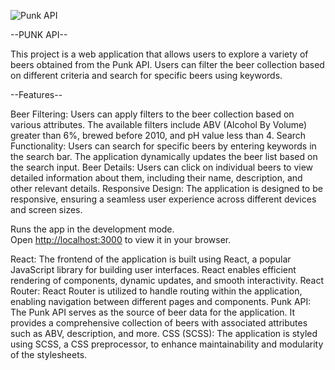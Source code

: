 ![Punk API](assets/Screenshot%2023-06-15%at%18.29.02.png)

--PUNK API--

This project is a web application that allows users to explore a variety of beers obtained from the Punk API. Users can filter the beer collection based on different criteria and search for specific beers using keywords.

--Features--

Beer Filtering: Users can apply filters to the beer collection based on various attributes. The available filters include ABV (Alcohol By Volume) greater than 6%, brewed before 2010, and pH value less than 4.
Search Functionality: Users can search for specific beers by entering keywords in the search bar. The application dynamically updates the beer list based on the search input.
Beer Details: Users can click on individual beers to view detailed information about them, including their name, description, and other relevant details.
Responsive Design: The application is designed to be responsive, ensuring a seamless user experience across different devices and screen sizes.

Runs the app in the development mode.\
Open [http://localhost:3000](http://localhost:3000) to view it in your browser.

React: The frontend of the application is built using React, a popular JavaScript library for building user interfaces. React enables efficient rendering of components, dynamic updates, and smooth interactivity.
React Router: React Router is utilized to handle routing within the application, enabling navigation between different pages and components.
Punk API: The Punk API serves as the source of beer data for the application. It provides a comprehensive collection of beers with associated attributes such as ABV, description, and more.
CSS (SCSS): The application is styled using SCSS, a CSS preprocessor, to enhance maintainability and modularity of the stylesheets.
